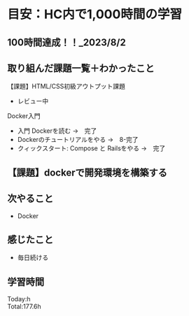 # 目安：HC内で1,000時間の学習
## 100時間達成！！_2023/8/2
## 取り組んだ課題一覧＋わかったこと
【課題】HTML/CSS初級アウトプット課題
- レビュー中

Docker入門
- 入門 Dockerを読む →　完了
- Dockerのチュートリアルをやる →　8-完了
- クィックスタート: Compose と Railsをやる →　完了

【課題】dockerで開発環境を構築する
- 

## 次やること
- Docker
## 感じたこと
- 毎日続ける
## 学習時間
Today:h<br>
Total:177.6h
